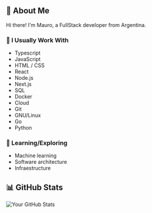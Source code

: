 ## 👋 About Me
Hi there! I'm Mauro, a FullStack developer from Argentina. 

### 🚀 I Usually Work With
- Typescript
- JavaScript
- HTML / CSS
- React
- Node.js
- Next.js
- SQL
- Docker
- Cloud
- Git
- GNU/Linux
- Go
- Python

### 🌱 Learning/Exploring
- Machine learning
- Software architecture
- Infraestructure

## 📊 GitHub Stats
![Your GitHub Stats](https://github-readme-stats.vercel.app/api?username=mcorengia1&show_icons=true)

